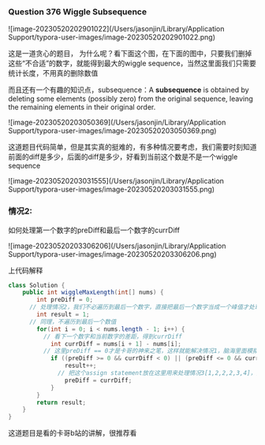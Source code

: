 ### Question 376 Wiggle Subsequence

![image-20230520202901022](/Users/jasonjin/Library/Application Support/typora-user-images/image-20230520202901022.png)

这是一道贪心的题目， 为什么呢？看下面这个图，在下面的图中，只要我们删掉这些“不合适”的数字，就能得到最大的wiggle sequence，当然这里面我们只需要统计长度，不用真的删除数值

而且还有一个有趣的知识点，subsequence：A **subsequence** is obtained by deleting some elements (possibly zero) from the original sequence, leaving the remaining elements in their original order.

![image-20230520203050369](/Users/jasonjin/Library/Application Support/typora-user-images/image-20230520203050369.png)



这道题目代码简单，但是其实真的挺难的，有多种情况要考虑，我们需要时刻知道前面的diff是多少，后面的diff是多少，好看到当前这个数是不是一个wiggle sequence

![image-20230520203031555](/Users/jasonjin/Library/Application Support/typora-user-images/image-20230520203031555.png)

### 情况2:

如何处理第一个数字的preDiff和最后一个数字的currDiff



![image-20230520203306206](/Users/jasonjin/Library/Application Support/typora-user-images/image-20230520203306206.png)

上代码解释

```java
class Solution {
    public int wiggleMaxLength(int[] nums) {
        int preDiff = 0;
      // 处理情况2，我们不必遍历到最后一个数字，直接把最后一个数字当成一个峰值才处理
        int result = 1;
      // 同理，不遍历到最后一个数值
        for(int i = 0; i < nums.length - 1; i++) {
          // 看下一个数字和当前数字的差距，得到currDiff
            int currDiff = nums[i + 1] - nums[i];
          // 这里preDiff == 0才是卡哥的神来之笔，这样就能解决情况1，脑海里面模拟一下就知道了，对于这种例子[1,2,2,3]在遍历第二个2的时候才会检测到坡度的变化
            if ((preDiff >= 0 && currDiff < 0) || (preDiff <= 0 && currDiff > 0)) {
                result++;
              // 把这个assign statement放在这里用来处理情况3[1,2,2,2,3,4]，因为第三个2不是一个合法的坡度变化的点，所以我们的想法就是，preDiff只用来记录，之前坡度变化时候的数值
                preDiff = currDiff;
            }
        }
        return result;
    }
}
```

这道题目是看的卡哥b站的讲解，很推荐看
